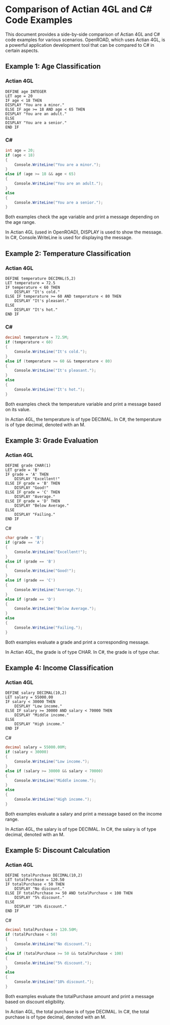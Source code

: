 # Comparison of Actian 4GL and C# Code Examples

This document provides a side-by-side comparison of Actian 4GL and C# code examples for various scenarios.
OpenROAD, which uses Actian 4GL, is a powerful application development tool that can be compared to C# in certain aspects.

## Example 1: Age Classification

### Actian 4GL
```4gl
DEFINE age INTEGER
LET age = 20
IF age < 18 THEN
DISPLAY "You are a minor."
ELSE IF age >= 18 AND age < 65 THEN
DISPLAY "You are an adult."
ELSE
DISPLAY "You are a senior."
END IF
```

### C#
```csharp
int age = 20;
if (age < 18)
{
    Console.WriteLine("You are a minor.");
}
else if (age >= 18 && age < 65)
{
    Console.WriteLine("You are an adult.");
}
else
{
    Console.WriteLine("You are a senior.");
}
```

Both examples check the age variable and print a message depending on the age range.

In Actian 4GL (used in OpenROAD), DISPLAY is used to show the message.
In C#, Console.WriteLine is used for displaying the message.

## Example 2: Temperature Classification
### Actian 4GL
```4gl
DEFINE temperature DECIMAL(5,2)
LET temperature = 72.5
IF temperature < 60 THEN
    DISPLAY "It's cold."
ELSE IF temperature >= 60 AND temperature < 80 THEN
    DISPLAY "It's pleasant."
ELSE
    DISPLAY "It's hot."
END IF
```

### C#
```csharp
decimal temperature = 72.5M;
if (temperature < 60)
{
    Console.WriteLine("It's cold.");
}
else if (temperature >= 60 && temperature < 80)
{
    Console.WriteLine("It's pleasant.");
}
else
{
    Console.WriteLine("It's hot.");
}
```

Both examples check the temperature variable and print a message based on its value.

In Actian 4GL, the temperature is of type DECIMAL.
In C#, the temperature is of type decimal, denoted with an M.

## Example 3: Grade Evaluation
### Actian 4GL
```4gl
DEFINE grade CHAR(1)
LET grade = 'B'
IF grade = 'A' THEN
    DISPLAY "Excellent!"
ELSE IF grade = 'B' THEN
    DISPLAY "Good!"
ELSE IF grade = 'C' THEN
    DISPLAY "Average."
ELSE IF grade = 'D' THEN
    DISPLAY "Below Average."
ELSE
    DISPLAY "Failing."
END IF
```

C#
```csharp
char grade = 'B';
if (grade == 'A')
{
    Console.WriteLine("Excellent!");
}
else if (grade == 'B')
{
    Console.WriteLine("Good!");
}
else if (grade == 'C')
{
    Console.WriteLine("Average.");
}
else if (grade == 'D')
{
    Console.WriteLine("Below Average.");
}
else
{
    Console.WriteLine("Failing.");
}
```

Both examples evaluate a grade and print a corresponding message.

In Actian 4GL, the grade is of type CHAR.
In C#, the grade is of type char.

## Example 4: Income Classification
### Actian 4GL
```4gl
DEFINE salary DECIMAL(10,2)
LET salary = 55000.00
IF salary < 30000 THEN
    DISPLAY "Low income."
ELSE IF salary >= 30000 AND salary < 70000 THEN
    DISPLAY "Middle income."
ELSE
    DISPLAY "High income."
END IF
```

C#
```csharp
decimal salary = 55000.00M;
if (salary < 30000)
{
    Console.WriteLine("Low income.");
}
else if (salary >= 30000 && salary < 70000)
{
    Console.WriteLine("Middle income.");
}
else
{
    Console.WriteLine("High income.");
}
```

Both examples evaluate a salary and print a message based on the income range.

In Actian 4GL, the salary is of type DECIMAL.
In C#, the salary is of type decimal, denoted with an M.

## Example 5: Discount Calculation
### Actian 4GL
```4gl
DEFINE totalPurchase DECIMAL(10,2)
LET totalPurchase = 120.50
IF totalPurchase < 50 THEN
    DISPLAY "No discount."
ELSE IF totalPurchase >= 50 AND totalPurchase < 100 THEN
    DISPLAY "5% discount."
ELSE
    DISPLAY "10% discount."
END IF
```

C#
```csharp
decimal totalPurchase = 120.50M;
if (totalPurchase < 50)
{
    Console.WriteLine("No discount.");
}
else if (totalPurchase >= 50 && totalPurchase < 100)
{
    Console.WriteLine("5% discount.");
}
else
{
    Console.WriteLine("10% discount.");
}
```

Both examples evaluate the totalPurchase amount and print a message based on discount eligibility.

In Actian 4GL, the total purchase is of type DECIMAL.
In C#, the total purchase is of type decimal, denoted with an M.